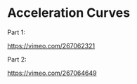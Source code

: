 # Acceleration Curves 

Part 1:

https://vimeo.com/267062321

Part 2: 

https://vimeo.com/267064649

